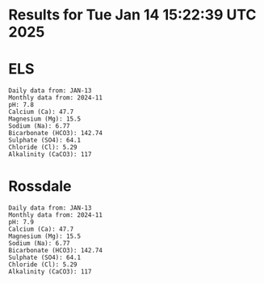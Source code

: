 # Results for Tue Jan 14 15:22:39 UTC 2025
# ELS
```
Daily data from: JAN-13
Monthly data from: 2024-11
pH: 7.8
Calcium (Ca): 47.7
Magnesium (Mg): 15.5
Sodium (Na): 6.77
Bicarbonate (HCO3): 142.74
Sulphate (SO4): 64.1
Chloride (Cl): 5.29
Alkalinity (CaCO3): 117
```
# Rossdale
```
Daily data from: JAN-13
Monthly data from: 2024-11
pH: 7.9
Calcium (Ca): 47.7
Magnesium (Mg): 15.5
Sodium (Na): 6.77
Bicarbonate (HCO3): 142.74
Sulphate (SO4): 64.1
Chloride (Cl): 5.29
Alkalinity (CaCO3): 117
```
